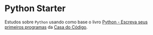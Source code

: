 # Python Starter
Estudos sobre `Python` usando como base o livro [Python - Escreva seus primeiros programas](https://www.casadocodigo.com.br/products/livro-python-3) da [Casa do Código](https://www.casadocodigo.com.br/).
